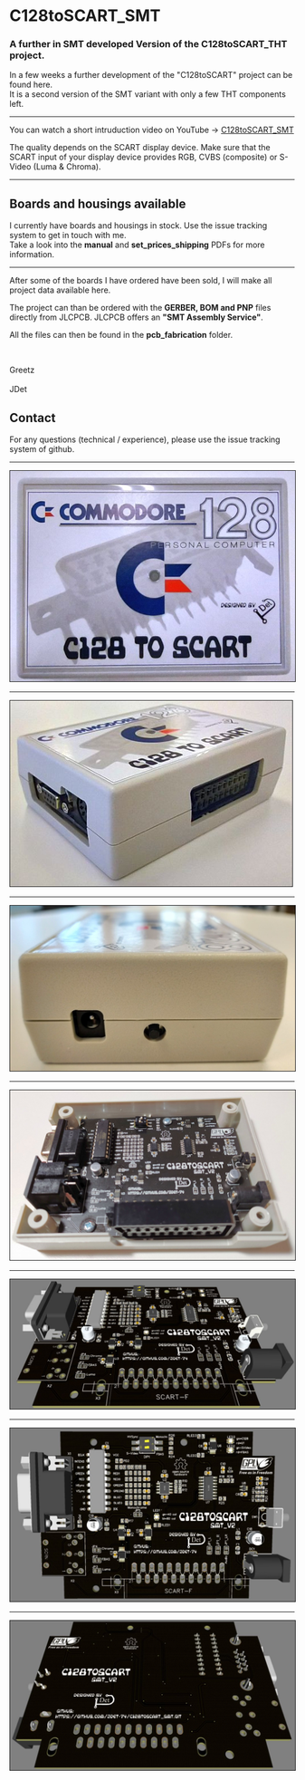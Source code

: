 # C128toSCART_SMT
<h3>A further in SMT developed Version of the C128toSCART_THT project.</h3>
<p>In a few weeks a further development of the "C128toSCART" project can be found here.<br />
It is a second version of the SMT variant with only a few THT components left.</p>
<hr />
<p>You can watch a short intruduction video on YouTube -> <a href="https://youtu.be/qOvFwwrAEIk" target="_blank">C128toSCART_SMT</a></p>
<p>The quality depends on the SCART display device. Make sure that the SCART input of your display device provides RGB, CVBS (composite) or S-Video (Luma & Chroma).</p>
<hr />
<h2>Boards and housings available</h2>
<p>I currently have boards and housings in stock. Use the issue tracking system to get in touch with me. <br />
Take a look into the <strong>manual</strong> and <strong>set_prices_shipping</strong> PDFs for more information.</p>

<hr />
<p>After some of the boards I have ordered have been sold, I will make all project data available here.</p> 
<p>The project can than be ordered with the <strong>GERBER, BOM and PNP</strong> files directly from JLCPCB.
JLCPCB offers an <strong>"SMT Assembly Service"</strong>.</p>
<p>All the files can then be found in the <strong>pcb_fabrication</strong> folder.</p>
<p>&nbsp;</p>
<p>Greetz<br /><br />JDet</p>

## Contact
For any questions (technical / experience), please use the issue tracking system of github. 

<hr />
<p><img alt="C128toSCART_SMT_09" src="./img/C128toSCART_SMT_09.jpg" style="border-width: 1px; border-style: solid;" /></p>
<hr />
<p><img alt="C128toSCART_SMT_10" src="./img/C128toSCART_SMT_10.jpg" style="border-width: 1px; border-style: solid;" /></p>
<hr />
<p><img alt="C128toSCART_SMT_06" src="./img/C128toSCART_SMT_06.jpg" style="border-width: 1px; border-style: solid;" /></p>
<hr />
<p><img alt="C128toSCART_SMT_16" src="./img/C128toSCART_SMT_16.jpg" style="border-width: 1px; border-style: solid;" /></p>
<hr />
<p><img alt="C128toSCART_SMT_V2_PCB#1" src="./img/C128toSCART_V2_PCB%231.jpg" style="border-width: 1px; border-style: solid;" /></p>
<hr />
<p><img alt="C128toSCART_SMT_V2_PCB#2" src="./img/C128toSCART_V2_PCB%232.jpg" style="border-width: 1px; border-style: solid;" /></p>
<hr />
<p><img alt="C128toSCART_SMT_V2_PCB#3" src="./img/C128toSCART_V2_PCB%233.jpg" style="border-width: 1px; border-style: solid;" /></p>

